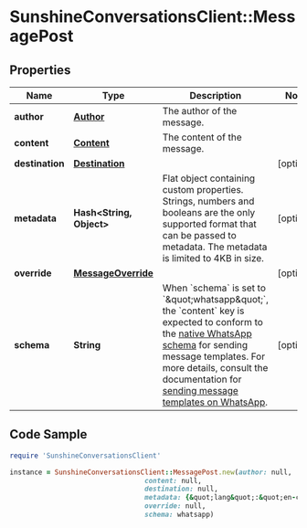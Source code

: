 # SunshineConversationsClient::MessagePost

## Properties

Name | Type | Description | Notes
------------ | ------------- | ------------- | -------------
**author** | [**Author**](Author.md) | The author of the message. | 
**content** | [**Content**](Content.md) | The content of the message. | 
**destination** | [**Destination**](Destination.md) |  | [optional] 
**metadata** | **Hash&lt;String, Object&gt;** | Flat object containing custom properties. Strings, numbers and booleans  are the only supported format that can be passed to metadata. The metadata is limited to 4KB in size.  | [optional] 
**override** | [**MessageOverride**](MessageOverride.md) |  | [optional] 
**schema** | **String** | When &#x60;schema&#x60; is set to &#x60;\&quot;whatsapp\&quot;&#x60;, the &#x60;content&#x60; key is expected to conform to the [native WhatsApp schema](https://developers.facebook.com/docs/whatsapp/api/messages/message-templates) for sending message templates. For more details, consult the documentation for [sending message templates on WhatsApp](https://developer.zendesk.com/documentation/conversations/messaging-platform/programmable-conversations/message-overrides/#template-messages).  | [optional] 

## Code Sample

```ruby
require 'SunshineConversationsClient'

instance = SunshineConversationsClient::MessagePost.new(author: null,
                                 content: null,
                                 destination: null,
                                 metadata: {&quot;lang&quot;:&quot;en-ca&quot;},
                                 override: null,
                                 schema: whatsapp)
```



